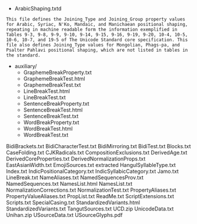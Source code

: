 * ArabicShaping.txtd

`This file defines the Joining_Type and Joining_Group property
values for Arabic, Syriac, N'Ko, Mandaic, and Manichaean positional
shaping, repeating in machine readable form the information
exemplified in Tables 9-3, 9-8, 9-9, 9-10, 9-14, 9-15, 9-16, 9-19,
9-20, 10-4, 10-5, 10-6, 10-7, and 19-5 of The Unicode Standard core
specification. This file also defines Joining_Type values for
Mongolian, Phags-pa, and Psalter Pahlavi positional shaping, which
are not listed in tables in the standard.`


* auxiliary/
    * GraphemeBreakProperty.txt
    * GraphemeBreakTest.html
    * GraphemeBreakTest.txt
    * LineBreakTest.html
    * LineBreakTest.txt
    * SentenceBreakProperty.txt
    * SentenceBreakTest.html
    * SentenceBreakTest.txt
    * WordBreakProperty.txt
    * WordBreakTest.html
    * WordBreakTest.txt

BidiBrackets.txt
BidiCharacterTest.txt
BidiMirroring.txt
BidiTest.txt
Blocks.txt
CaseFolding.txt
CJKRadicals.txt
CompositionExclusions.txt
DerivedAge.txt
DerivedCoreProperties.txt
DerivedNormalizationProps.txt
EastAsianWidth.txt
EmojiSources.txt
extracted
HangulSyllableType.txt
Index.txt
IndicPositionalCategory.txt
IndicSyllabicCategory.txt
Jamo.txt
LineBreak.txt
NameAliases.txt
NamedSequencesProv.txt
NamedSequences.txt
NamesList.html
NamesList.txt
NormalizationCorrections.txt
NormalizationTest.txt
PropertyAliases.txt
PropertyValueAliases.txt
PropList.txt
ReadMe.txt
ScriptExtensions.txt
Scripts.txt
SpecialCasing.txt
StandardizedVariants.html
StandardizedVariants.txt
TangutSources.txt
UCD.zip
UnicodeData.txt
Unihan.zip
USourceData.txt
USourceGlyphs.pdf
